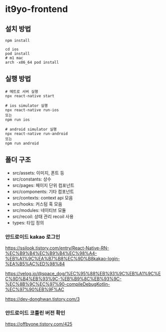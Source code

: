 # it9yo-frontend

## 설치 방법

```shell
npm install

cd ios
pod install
# m1 mac
arch -x86_64 pod install
```

## 실행 방법

```shell
# 메트로 서버 실행
npx react-native start

# ios simulator 실행
npx react-native run-ios
또는
npm run ios

# android simulator 실행
npx react-native run-android
또는
npm run android
```

## 폴더 구조

- src/assets: 이미지, 폰트 등
- src/constants: 상수
- src/pages: 페이지 단위 컴포넌트
- src/components: 기타 컴포넌트
- src/contexts: context api 모음
- src/hooks: 커스텀 훅 모음
- src/modules: 네이티브 모듈
- src/recoil: 상태 관리 recoil 사용
- types: 타입 정의


### 안드로이드 kakao 로그인
https://ssilook.tistory.com/entry/React-Native-RN-%EC%B9%B4%EC%B9%B4%EC%98%A4-%EB%A1%9C%EA%B7%B8%EC%9D%B8kakao-login-%EA%B5%AC%ED%98%84

https://velog.io/@space_dog/%EC%95%88%EB%93%9C%EB%A1%9C%EC%9D%B4%EB%93%9C-%EB%B9%8C%EB%93%9C-%EC%8B%9C%EC%97%90-compileDebugKotlin-%EC%97%90%EB%9F%AC

https://dev-donghwan.tistory.com/3


### 안드로이드 코틀린 버전 확인
https://offbyone.tistory.com/425
